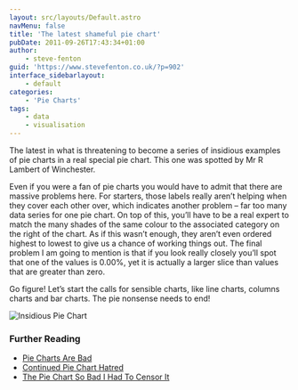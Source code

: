 ```yaml
---
layout: src/layouts/Default.astro
navMenu: false
title: 'The latest shameful pie chart'
pubDate: 2011-09-26T17:43:34+01:00
author:
    - steve-fenton
guid: 'https://www.stevefenton.co.uk/?p=902'
interface_sidebarlayout:
    - default
categories:
    - 'Pie Charts'
tags:
    - data
    - visualisation
---
```


The latest in what is threatening to become a series of insidious examples of pie charts in a real special pie chart. This one was spotted by Mr R Lambert of Winchester.

Even if you were a fan of pie charts you would have to admit that there are massive problems here. For starters, those labels really aren’t helping when they cover each other over, which indicates another problem – far too many data series for one pie chart. On top of this, you’ll have to be a real expert to match the many shades of the same colour to the associated category on the right of the chart. As if this wasn’t enough, they aren’t even ordered highest to lowest to give us a chance of working things out. The final problem I am going to mention is that if you look really closely you’ll spot that one of the values is 0.00%, yet it is actually a larger slice than values that are greater than zero.

Go figure! Let’s start the calls for sensible charts, like line charts, columns charts and bar charts. The pie nonsense needs to end!

![Insidious Pie Chart](/img/2015/07/insidious_pie_chart.jpg)

### Further Reading

- [Pie Charts Are Bad](https://www.stevefenton.co.uk/2009/04/pie-charts-are-bad/)
- [Continued Pie Chart Hatred](https://www.stevefenton.co.uk/2010/12/Continued-Pie-Chart-Hatred/)
- [The Pie Chart So Bad I Had To Censor It](https://www.stevefenton.co.uk/2011/09/The-Pie-Chart-So-Bad-I-Had-To-Censor-It/)